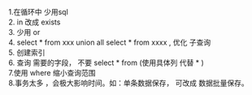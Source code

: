 1.在循环中 少用sql  
2. in 改成 exists  
3. 少用 or  
4. select * from xxx union all  select * from xxxx ,  优化 子查询  
5. 创建索引  
6. 查询 需要的字段， 不要 select * from  (使用具体列 代替 * )  
7.使用 where 缩小查询范围  
8.事务太多 ，会极大影响时间。如：单条数据保存， 可改成 数据批量保存。
